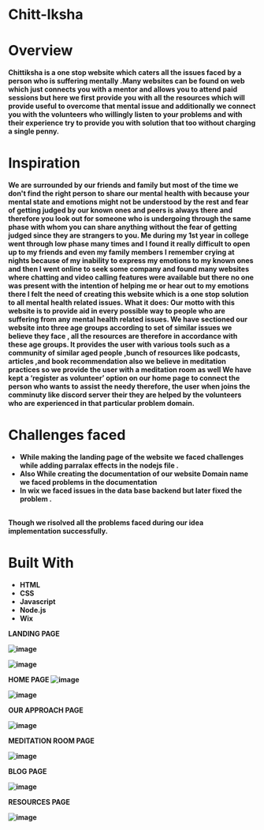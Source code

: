 # Chitt-Iksha
<strong><h1>Overview</h1>
 <p>Chittiksha is a one stop website which caters all the issues faced by a person who is suffering mentally .Many websites can be found on web which just connects you with a mentor and allows you to attend paid sessions but here we first provide you with all the resources which will provide useful to overcome that mental issue and additionally we connect you with the volunteers  who willingly listen to your problems and with their experience try to provide you with solution that too without charging a single penny.</p>
 <h1>Inspiration</h1>
 <p>We are surrounded by our friends and family but most of the time we don't find the right person to share our mental health with because your mental state and emotions might not be understood by the rest and fear of getting judged by our known ones  and peers is always there  and therefore you look out for someone who is undergoing through the  same phase with whom you can share anything without the fear of  getting  judged since they are strangers to you. Me  during my 1st year in college went  through low phase many times and I found it really difficult to open up to my friends and even my family members I remember crying at nights  because of my inability to express my emotions to my known ones  and then I went online to seek some company and found many  websites where chatting and video calling features were available but there  no one was present with the intention of helping me  or hear out to my emotions there I felt the need of creating this website which is a one stop solution to all mental health related issues.
What it does: Our motto with this website is to provide aid in every possible way to people who are suffering from any mental health related issues. We have sectioned our website into three age groups according to set of similar issues we believe they  face , all the resources are therefore in accordance with these age groups. It provides the user with various tools such as a community of similar aged people ,bunch of resources like podcasts, articles ,and book recommendation also we believe in meditation practices so we provide the user with a meditation room as well We have kept a ‘register as volunteer’  option  on our home page to connect  the person who wants to assist the needy therefore, the user when joins the comminuty like discord server their they are helped by the volunteers  who are experienced in that particular problem domain.</p>
 <h1>Challenges faced</h1>
 <ul>
  <li>While making the landing page of the website we faced challenges while adding parralax effects in the nodejs file . </li>
  <li>Also While creating the documentation of our website  Domain name we faced problems in the documentation </li>
  <li>In wix we faced issues in the data base backend but later fixed the problem .</li>
 </ul>
<br>
  Though we risolved all the problems faced during our idea implementation successfully.<br>
 <h1>Built With</h1>
 <ul>
  <li>HTML</li>
  <li>CSS</li>
  <li>Javascript</li>
  <li>Node.js</li>
  <li>Wix</li>
 </ul>
 

 
 
 



LANDING PAGE

![image](https://user-images.githubusercontent.com/104618576/190896975-9c8bb88c-a527-48d9-bc8e-c136c2700cee.png)


![image](https://user-images.githubusercontent.com/104618576/190897029-24a6bbd3-5a3f-4f5e-b576-9d958aa095a4.png)

HOME PAGE
![image](https://user-images.githubusercontent.com/104618576/190897051-ce8112da-6d5e-4688-ac83-568e3de40460.png)

![image](https://user-images.githubusercontent.com/104618576/190897119-e617e3cd-4a88-40fc-ab30-e17b2dc0f0ad.png)

OUR APPROACH PAGE

![image](https://user-images.githubusercontent.com/104618576/190897229-a787489c-e62f-4a3a-acf3-74cd5ae91cde.png)

MEDITATION ROOM PAGE

![image](https://user-images.githubusercontent.com/104618576/190897272-5c65675a-3ffd-4e2f-b4ae-238cf88aaf39.png)

BLOG PAGE 

![image](https://user-images.githubusercontent.com/104618576/190897311-2421f7b9-9154-47d9-a0c4-c0d4eb2131d5.png)


 RESOURCES PAGE
 
 ![image](https://user-images.githubusercontent.com/104618576/190897386-44b9b4bc-ff4e-4e38-9224-79215eb25bc0.png)


